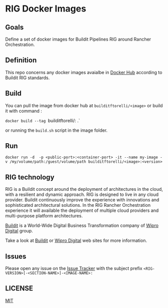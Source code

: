 # RIG Docker Images

## Goals

Define a set of docker images for Buildit Pipelines RIG around Rancher Orchestration.

## Definition

This repo concerns any docker images avaialbe in [Docker Hub](https://hub.docker.com/u/builditftorelli/) according to Buildit RIG standards.

## Build

You can pull the image from docker hub at `builditftorelli/<image>` or build it with command :

`docker build --tag `builditftorelli/<image>:<version> .`

or running the `build.sh` script in the image folder.

## Run

`docker run -d  -p <public-port>:<container-port> -it --name my-image -v /my/volume/path:/guest/volume/path builditftorelli/<image>:<version>`

## RIG technology

RIG is a Buildit concept around the deployment of architectures in the cloud, with a resilient and dynamic approach. RIG is designed to live in any cloud provider. Buildit continuously improve the experience with innovations and sophisticated architectural solutions. In the RIG Rancher Orchestration experience it will available the deployment of multiple cloud providers and multi-purpose platform architectures.

[Buildit](https://buildit.digital/) is a World-Wide Digital Business Transformation company of [Wipro Digital](http://wiprodigital.com/) group. 

Take a look at [Buildit](https://buildit.digital/) or [Wipro Digital](http://wiprodigital.com/) web sites for more information.

## Issues

Please open any issue on the [Issue Tracker](https://github.com/fabriziotorelli-wipro/rig-docker-machines/issues) with the subject prefix `<RIG-VERSION>[-<SECTION-NAME>]-<IMAGE-NAME>:`

## LICENSE

[MIT](/LICENSE)

